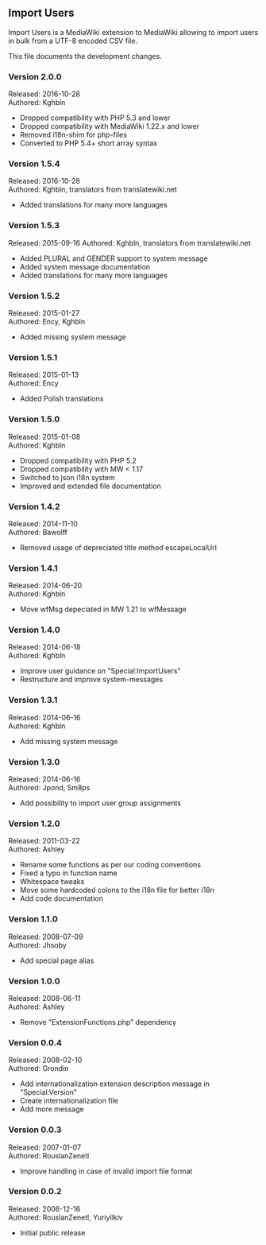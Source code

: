 ## Import Users

Import Users is a MediaWiki extension to MediaWiki allowing to import
users in bulk from a UTF-8 encoded CSV file.

This file documents the development changes.


### Version 2.0.0  

Released: 2016-10-28  
Authored: Kghbln

* Dropped compatibility with PHP 5.3 and lower
* Dropped compatibility with MediaWiki 1.22.x and lower
* Removed i18n-shim for php-files
* Converted to PHP 5.4+ short array syntax


### Version 1.5.4

Released: 2016-10-28  
Authored: Kghbln, translators from translatewiki.net

* Added translations for many more languages


### Version 1.5.3  

Released: 2015-09-16
Authored: Kghbln, translators from translatewiki.net

* Added PLURAL and GENDER support to system message
* Added system message documentation
* Added translations for many more languages


### Version 1.5.2

Released: 2015-01-27  
Authored: Ency, Kghbln

* Added missing system message


### Version 1.5.1

Released: 2015-01-13  
Authored: Ency

* Added Polish translations


### Version 1.5.0

Released: 2015-01-08  
Authored: Kghbln

* Dropped compatibility with PHP 5.2
* Dropped compatibility with MW < 1.17
* Switched to json i18n system
* Improved and extended file documentation


### Version 1.4.2

Released: 2014-11-10  
Authored: Bawolff

* Removed usage of depreciated title method escapeLocalUrl


### Version 1.4.1

Released: 2014-06-20  
Authored: Kghbln

* Move wfMsg depeciated in MW 1.21 to wfMessage


### Version 1.4.0

Released: 2014-06-18  
Authored: Kghbln

* Improve user guidance on "Special:ImportUsers"
* Restructure and improve system-messages


### Version 1.3.1

Released: 2014-06-16  
Authored: Kghbln

* Add missing system message


### Version 1.3.0

Released: 2014-06-16  
Authored: Jpond, Sm8ps

* Add possibility to import user group assignments


### Version 1.2.0

Released: 2011-03-22  
Authored: Ashley

* Rename some functions as per our coding conventions
* Fixed a typo in function name
* Whitespace tweaks
* Move some hardcoded colons to the i18n file for better i18n
* Add code documentation


### Version 1.1.0

Released: 2008-07-09  
Authored: Jhsoby

* Add special page alias


### Version 1.0.0

Released: 2008-06-11  
Authored: Ashley

* Remove "ExtensionFunctions.php" dependency


### Version 0.0.4

Released: 2008-02-10  
Authored: Grondin

* Add internationalization extension description message in "Special:Version"
* Create internationalization file
* Add more message


### Version 0.0.3

Released: 2007-01-07  
Authored: RouslanZenetl

* Improve handling in case of invalid import file format


### Version 0.0.2

Released: 2006-12-16  
Authored: RouslanZenetl, YuriyIlkiv

* Initial public release

